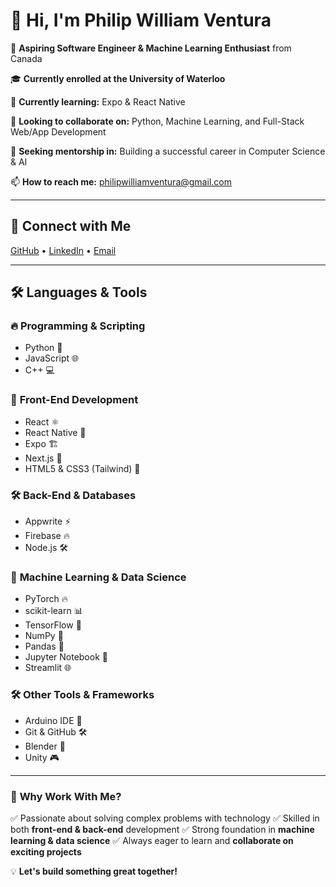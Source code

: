 # 👋 Hi, I'm Philip William Ventura

🚀 **Aspiring Software Engineer & Machine Learning Enthusiast** from Canada

🎓 **Currently enrolled at the University of Waterloo**

🌱 **Currently learning:** Expo & React Native

👯 **Looking to collaborate on:** Python, Machine Learning, and Full-Stack Web/App Development

🤝 **Seeking mentorship in:** Building a successful career in Computer Science & AI

📫 **How to reach me:** philipwilliamventura@gmail.com

---

## 🔗 Connect with Me
[GitHub](https://github.com/philipwilliamventura) • [LinkedIn](https://linkedin.com/in/philipwilliamventura) • [Email](mailto:philipwilliamventura@gmail.com)

---

## 🛠️ Languages & Tools

### 🔥 **Programming & Scripting**
- Python 🐍
- JavaScript 🌐
- C++ 💻

### 🎨 **Front-End Development**
- React ⚛️
- React Native 📱
- Expo 🏗️
- Next.js 🚀
- HTML5 & CSS3 (Tailwind) 🎨

### 🛠️ **Back-End & Databases**
- Appwrite ⚡
- Firebase 🔥
- Node.js 🛠️

### 🤖 **Machine Learning & Data Science**
- PyTorch 🔥
- scikit-learn 📊
- TensorFlow 🧠
- NumPy 🔢
- Pandas 🐼
- Jupyter Notebook 📓
- Streamlit 🌐

### 🛠️ **Other Tools & Frameworks**
- Arduino IDE 🤖
- Git & GitHub 🛠️
- Blender 🎨
- Unity 🎮

---

### 🌟 **Why Work With Me?**
✅ Passionate about solving complex problems with technology
✅ Skilled in both **front-end & back-end** development
✅ Strong foundation in **machine learning & data science**
✅ Always eager to learn and **collaborate on exciting projects**

💡 **Let's build something great together!**

